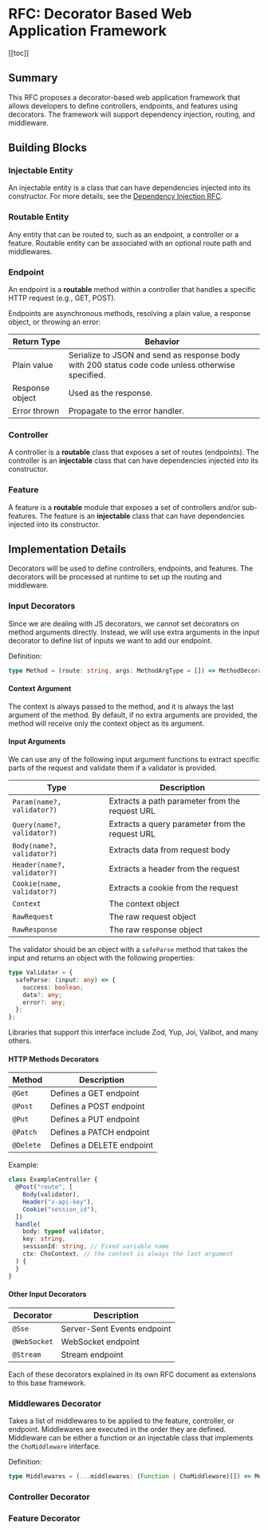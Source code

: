 # RFC: Decorator Based Web Application Framework

[[toc]]

## Summary

This RFC proposes a decorator-based web application framework that allows developers to define controllers, endpoints,
and features using decorators. The framework will support dependency injection, routing, and middleware.

## Building Blocks

### Injectable Entity

An injectable entity is a class that can have dependencies injected into its constructor. For more details, see the
[Dependency Injection RFC](./di.md).

### Routable Entity

Any entity that can be routed to, such as an endpoint, a controller or a feature. Routable entity can be associated with
an optional route path and middlewares.

### Endpoint

An endpoint is a **routable** method within a controller that handles a specific HTTP request (e.g., GET, POST).

Endpoints are asynchronous methods, resolving a plain value, a response object, or throwing an error:

| Return Type     | Behavior                                                                                          |
| --------------- | ------------------------------------------------------------------------------------------------- |
| Plain value     | Serialize to JSON and send as response body with 200 status code code unless otherwise specified. |
| Response object | Used as the response.                                                                             |
| Error thrown    | Propagate to the error handler.                                                                   |

### Controller

A controller is a **routable** class that exposes a set of routes (endpoints). The controller is an **injectable** class
that can have dependencies injected into its constructor.

### Feature

A feature is a **routable** module that exposes a set of controllers and/or sub-features. The feature is an
**injectable** class that can have dependencies injected into its constructor.

## Implementation Details

Decorators will be used to define controllers, endpoints, and features. The decorators will be processed at runtime to
set up the routing and middleware.

### Input Decorators

Since we are dealing with JS decorators, we cannot set decorators on method arguments directly. Instead, we will use
extra arguments in the input decorator to define list of inputs we want to add our endpoint.

Definition:

```ts
type Method = (route: string, args: MethodArgType = []) => MethodDecorator;
```

#### Context Argument

The context is always passed to the method, and it is always the last argument of the method. By default, if no extra
arguments are provided, the method will receive only the context object as its argument.

#### Input Arguments

We can use any of the following input argument functions to extract specific parts of the request and validate them if a
validator is provided.

| Type                        | Description                                       |
| --------------------------- | ------------------------------------------------- |
| `Param(name?, validator?)`  | Extracts a path parameter from the request URL    |
| `Query(name?, validator?)`  | Extracts a query parameter from the request URL   |
| `Body(name?, validator?)`   | Extracts data from request body                   |
| `Header(name?, validator?)` | Extracts a header from the request                |
| `Cookie(name, validator?)`  | Extracts a cookie from the request                |
| `Context`                   | The context object                                |
| `RawRequest`                | The raw request object                            |
| `RawResponse`               | The raw response object                           |

The validator should be an object with a `safeParse` method that takes the input and returns an object with the
following properties:

```ts
type Validator = {
  safeParse: (input: any) => {
    success: boolean;
    data?: any;
    error?: any;
  };
};
```

Libraries that support this interface include Zod, Yup, Joi, Valibot, and many others.

#### HTTP Methods Decorators

| Method    | Description               |
| --------- | ------------------------- |
| `@Get`    | Defines a GET endpoint    |
| `@Post`   | Defines a POST endpoint   |
| `@Put`    | Defines a PUT endpoint    |
| `@Patch`  | Defines a PATCH endpoint  |
| `@Delete` | Defines a DELETE endpoint |

Example:

```ts
class ExampleController {
  @Post("route", [
    Body(validator),
    Header("x-api-key"),
    Cookie("session_id"),
  ])
  handle(
    body: typeof validator,
    key: string,
    sessionId: string, // Fixed variable name
    ctx: ChoContext, // the context is always the last argument
  ) {
  }
}
```

#### Other Input Decorators

| Decorator    | Description                 |
| ------------ | --------------------------- |
| `@Sse`       | Server-Sent Events endpoint |
| `@WebSocket` | WebSocket endpoint          |
| `@Stream`    | Stream endpoint             |

Each of these decorators explained in its own RFC document as extensions to this base framework.

### Middlewares Decorator

Takes a list of middlewares to be applied to the feature, controller, or endpoint. Middlewares are executed in the order
they are defined. Middleware can be either a function or an injectable class that implements the `ChoMiddleware`
interface.

Definition:

```ts
type Middlewares = (...middlewares: (Function | ChoMiddleware)[]) => MethodDecorator;
```

### Controller Decorator

### Feature Decorator
